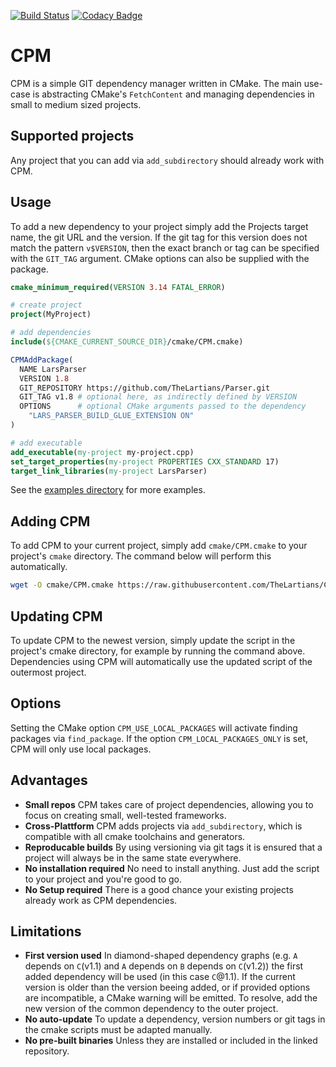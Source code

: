 [![Build Status](https://travis-ci.com/TheLartians/CPM.svg?branch=master)](https://travis-ci.com/TheLartians/CPM)
[![Codacy Badge](https://api.codacy.com/project/badge/Grade/b2807ebd72e546159c736a8c92b16f4b)](https://www.codacy.com/app/TheLartians/CPM?utm_source=github.com&amp;utm_medium=referral&amp;utm_content=TheLartians/CPM&amp;utm_campaign=Badge_Grade)

# CPM

CPM is a simple GIT dependency manager written in CMake. The main use-case is abstracting CMake's `FetchContent` and managing dependencies in small to medium sized projects.

## Supported projects

Any project that you can add via `add_subdirectory` should already work with CPM.

## Usage

To add a new dependency to your project simply add the Projects target name, the git URL and the version. If the git tag for this version does not match the pattern `v$VERSION`, then the exact branch or tag can be specified with the `GIT_TAG` argument. CMake options can also be supplied with the package.

```cmake
cmake_minimum_required(VERSION 3.14 FATAL_ERROR)

# create project
project(MyProject)

# add dependencies
include(${CMAKE_CURRENT_SOURCE_DIR}/cmake/CPM.cmake)

CPMAddPackage(
  NAME LarsParser
  VERSION 1.8
  GIT_REPOSITORY https://github.com/TheLartians/Parser.git
  GIT_TAG v1.8 # optional here, as indirectly defined by VERSION
  OPTIONS      # optional CMake arguments passed to the dependency
    "LARS_PARSER_BUILD_GLUE_EXTENSION ON"
)

# add executable
add_executable(my-project my-project.cpp)
set_target_properties(my-project PROPERTIES CXX_STANDARD 17)
target_link_libraries(my-project LarsParser)
```

See the [examples directory](https://github.com/TheLartians/CPM/tree/master/examples) for more examples.

## Adding CPM

To add CPM to your current project, simply add `cmake/CPM.cmake` to your project's `cmake` directory. The command below will perform this automatically.

```bash
wget -O cmake/CPM.cmake https://raw.githubusercontent.com/TheLartians/CPM/master/cmake/CPM.cmake
```

## Updating CPM

To update CPM to the newest version, simply update the script in the project's cmake directory, for example by running the command above. Dependencies using CPM will automatically use the updated script of the outermost project.

## Options

Setting the CMake option `CPM_USE_LOCAL_PACKAGES` will activate finding packages via `find_package`. If the option `CPM_LOCAL_PACKAGES_ONLY` is set, CPM will only use local packages.

## Advantages

  - **Small repos** CPM takes care of project dependencies, allowing you to focus on creating small, well-tested frameworks.
  - **Cross-Plattform** CPM adds projects via `add_subdirectory`, which is compatible with all cmake toolchains and generators.
  - **Reproducable builds** By using versioning via git tags it is ensured that a project will always be in the same state everywhere.
  - **No installation required** No need to install anything. Just add the script to your project and you're good to go.
  - **No Setup required** There is a good chance your existing projects already work as CPM dependencies.

## Limitations

  - **First version used** In diamond-shaped dependency graphs (e.g. `A` depends on `C`(v1.1) and `A` depends on `B` depends on `C`(v1.2)) the first added dependency will be used (in this case `C`@1.1). If the current version is older than the version beeing added, or if provided options are incompatible, a CMake warning will be emitted. To resolve, add the new version of the common dependency to the outer project.
  - **No auto-update** To update a dependency, version numbers or git tags in the cmake scripts must be adapted manually.
  - **No pre-built binaries** Unless they are installed or included in the linked repository.

